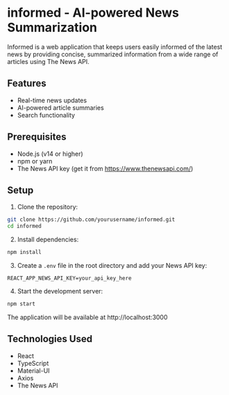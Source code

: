 # informed - AI-powered News Summarization

Informed is a web application that keeps users easily informed of the latest news by providing concise, summarized information from a wide range of articles using The News API.

## Features

- Real-time news updates
- AI-powered article summaries
- Search functionality

## Prerequisites

- Node.js (v14 or higher)
- npm or yarn
- The News API key (get it from https://www.thenewsapi.com/)

## Setup

1. Clone the repository:
```bash
git clone https://github.com/yourusername/informed.git
cd informed
```

2. Install dependencies:
```bash
npm install
```

3. Create a `.env` file in the root directory and add your News API key:
```
REACT_APP_NEWS_API_KEY=your_api_key_here
```

4. Start the development server:
```bash
npm start
```

The application will be available at http://localhost:3000

## Technologies Used

- React
- TypeScript
- Material-UI
- Axios
- The News API
